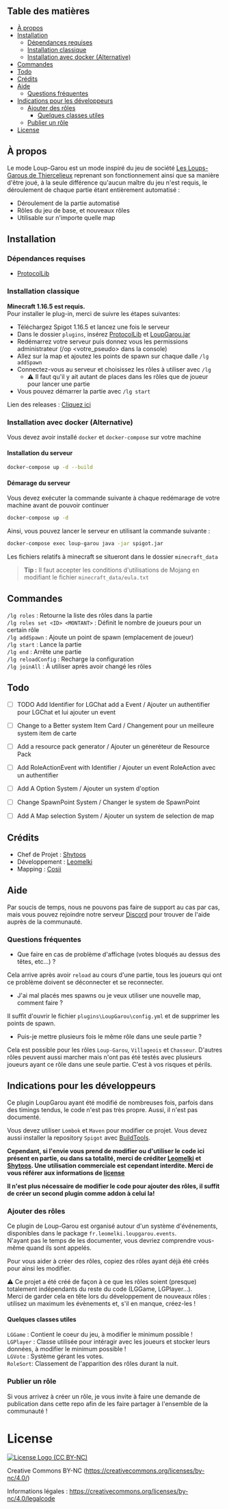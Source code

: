 


## Table des matières

- [À propos](#à-propos)
- [Installation](#installation)
  - [Dépendances requises](#dépendances-requises)
  - [Installation classique](#installation-classique)
  - [Installation avec docker (Alternative)](#installation-avec-docker-alternative)
- [Commandes](#commandes)
- [Todo](#todo)
- [Crédits](#crédits)
- [Aide](#aide)
  - [Questions fréquentes](#questions-fréquentes)
- [Indications pour les développeurs](#indications-pour-les-développeurs)
  - [Ajouter des rôles](#ajouter-des-rôles)
 	 - [Quelques classes utiles](#quelques-classes-utiles)
  - [Publier un rôle](#publier-un-rôle)
- [License](#license)

## À propos

Le mode Loup-Garou est un mode inspiré du jeu de société [Les Loups-Garous de Thiercelieux](https://fr.wikipedia.org/wiki/Les_Loups-garous_de_Thiercelieux) reprenant son fonctionnement ainsi que sa manière d'être joué, à la seule différence qu'aucun maître du jeu n'est requis, le déroulement de chaque partie étant entièrement automatisé :

- Déroulement de la partie automatisé
- Rôles du jeu de base, et nouveaux rôles
- Utilisable sur n'importe quelle map


## Installation

### Dépendances requises
- [ProtocolLib](https://www.spigotmc.org/resources/protocollib.1997/)

### Installation classique
**Minecraft 1.16.5 est requis.**  
Pour installer le plug-in, merci de suivre les étapes suivantes:
  - Téléchargez Spigot 1.16.5 et lancez une fois le serveur
  - Dans le dossier `plugins`, insérez [ProtocolLib](https://www.spigotmc.org/resources/protocollib.1997/) et [LoupGarou.jar](https://github.com/Valgrifer/LoupGarou/releases)
  - Redémarrez votre serveur puis donnez vous les permissions administrateur (/op <votre_pseudo> dans la console)
  - Allez sur la map et ajoutez les points de spawn sur chaque dalle `/lg addSpawn`
  - Connectez-vous au serveur et choisissez les rôles à utiliser avec `/lg`
	  - ⚠️ Il faut qu'il y ait autant de places dans les rôles que de joueur pour lancer une partie
  - Vous pouvez démarrer la partie avec `/lg start` 

Lien des releases : [Cliquez ici](https://github.com/leomelki/LoupGarou/releases)


### Installation avec docker (Alternative)

Vous devez avoir installé `docker` et `docker-compose` sur votre machine

#### Installation du serveur
```sh
docker-compose up -d --build
```

#### Démarage du serveur

Vous devez exécuter la commande suivante à chaque redémarage de votre machine avant de pouvoir continuer

```sh
docker-compose up -d
```

Ainsi, vous pouvez lancer le serveur en utilisant la commande suivante :

```sh
docker-compose exec loup-garou java -jar spigot.jar
```

Les fichiers relatifs à minecraft se situeront dans le dossier `minecraft_data` 
> **Tip :** Il faut accepter les conditions d'utilisations de Mojang en modifiant le fichier `minecraft_data/eula.txt`

## Commandes

`/lg roles` : Retourne la liste des rôles dans la partie  
`/lg roles set <ID> <MONTANT>` : Définit le nombre de joueurs pour un certain rôle  
`/lg addSpawn` : Ajoute un point de spawn (emplacement de joueur)  
`/lg start` : Lance la partie  
`/lg end` : Arrête une partie  
`/lg reloadConfig` : Recharge la configuration  
`/lg joinAll` : À utiliser après avoir changé les rôles  

## Todo

- [ ] TODO Add Identifier for LGChat add a Event / Ajouter un authentifier pour LGChat et lui ajouter un event
- [ ] Change to a Better system Item Card / Changement pour un meilleure system item de carte
- [ ] Add a resource pack generator / Ajouter un géneréteur de Resource Pack
- [ ] Add RoleActionEvent with Identifier / Ajouter un event RoleAction avec un authentifier
- [ ] Add A Option System / Ajouter un system d'option
- [ ] Change SpawnPoint System / Changer le system de SpawnPoint
- [ ] Add A Map selection System / Ajouter un system de selection de map


## Crédits

- Chef de Projet : [Shytoos](https://twitter.com/shytoos_)
- Développement : [Leomelki](https://twitter.com/leomelki)
- Mapping : [Cosii](https://www.youtube.com/channel/UCwyOcA41QSk590fl9L0ys8A)

## Aide

Par soucis de temps, nous ne pouvons pas faire de support au cas par cas, mais vous pouvez rejoindre notre serveur [Discord](https://discord.gg/Squeezie) pour trouver de l'aide auprès de la communauté.

### Questions fréquentes

- Que faire en cas de problème d'affichage (votes bloqués au dessus des têtes, etc...) ?  

Cela arrive après avoir `reload` au cours d'une partie, tous les joueurs qui ont ce problème doivent se déconnecter et se reconnecter.

- J'ai mal placés mes spawns ou je veux utiliser une nouvelle map, comment faire ?  

Il suffit d'ouvrir le fichier `plugins\LoupGarou\config.yml` et de supprimer les points de spawn.

- Puis-je mettre plusieurs fois le même rôle dans une seule partie ?

Cela est possible pour les rôles `Loup-Garou`, `Villageois` et `Chasseur`.
D'autres rôles peuvent aussi marcher mais n'ont pas été testés avec plusieurs joueurs ayant ce rôle dans une seule partie. C'est à vos risques et périls.


## Indications pour les développeurs

Ce plugin LoupGarou ayant été modifié de nombreuses fois, parfois dans des timings tendus, le code n'est pas très propre. Aussi, il n'est pas documenté.  

Vous devez utiliser `Lombok` et `Maven` pour modifier ce projet. 
Vous devez aussi installer la repository `Spigot` avec [BuildTools](https://www.spigotmc.org/wiki/buildtools/).

**Cependant, si l'envie vous prend de modifier ou d'utiliser le code ici présent en partie, ou dans sa totalité, merci de créditer [Leomelki](https://twitter.com/leomelki) et [Shytoos](https://twitter.com/shytoos_).
Une utilisation commerciale est cependant interdite. Merci de vous référer aux informations de [license](#license)**

**Il n'est plus nécessaire de modifier le code pour ajouter des rôles, il suffit de créer un second plugin comme addon à celui la!**

### Ajouter des rôles

Ce plugin de Loup-Garou est organisé autour d'un système d'événements, disponibles dans le package `fr.leomelki.loupgarou.events`.  
N'ayant pas le temps de les documenter, vous devriez comprendre vous-même quand ils sont appelés.

Pour vous aider à créer des rôles, copiez des rôles ayant déjà été créés pour ainsi les modifier.

⚠️ Ce projet a été créé de façon à ce que les rôles soient (presque) totalement indépendants du reste du code (LGGame, LGPlayer...).  
Merci de garder cela en tête lors du développement de nouveaux rôles : utilisez un maximum les évènements et, s'il en manque, créez-les !

#### Quelques classes utiles
`LGGame` : Contient le coeur du jeu, à modifier le minimum possible !  
`LGPlayer` : Classe utilisée pour intéragir avec les joueurs et stocker leurs données, à modifier le minimum possible !  
`LGVote` : Système gérant les votes.  
`RoleSort`: Classement de l'apparition des rôles durant la nuit. 

### Publier un rôle

Si vous arrivez à créer un rôle, je vous invite à faire une demande de publication dans cette repo afin de les faire partager à l'ensemble de la communauté !

# License
[![License Logo (CC BY-NC)](https://licensebuttons.net/l/by-nc/3.0/88x31.png)](https://creativecommons.org/licenses/by-nc/4.0/legalcode.fr)

Creative Commons BY-NC (https://creativecommons.org/licenses/by-nc/4.0/)

Informations légales : https://creativecommons.org/licenses/by-nc/4.0/legalcode
